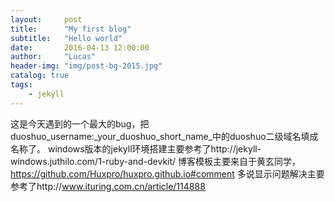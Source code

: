 ```yaml
---
layout:     post
title:      "My first blog"
subtitle:   "Hello world"
date:       2016-04-13 12:00:00
author:     "Lucas"
header-img: "img/post-bg-2015.jpg"
catalog: true
tags:
    - jekyll
---
```


这是今天遇到的一个最大的bug，把duoshuo_username:_your_duoshuo_short_name_中的duoshuo二级域名填成名称了。
windows版本的jekyll环境搭建主要参考了http://jekyll-windows.juthilo.com/1-ruby-and-devkit/
博客模板主要来自于黄玄同学，https://github.com/Huxpro/huxpro.github.io#comment
多说显示问题解决主要参考了http://www.ituring.com.cn/article/114888
